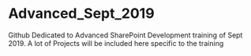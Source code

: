 # Advanced_Sept_2019
Github Dedicated to Advanced SharePoint Development training  of Sept 2019. A lot of Projects will be included here specific to the training
